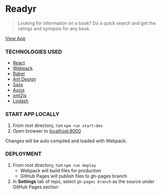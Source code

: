 # Readyr

> Looking for information on a book? Do a quick search and get the ratings and synopsis for any book.

[View App](https://thaitwo.github.io/readyr/#/)

### TECHNOLOGIES USED
* [React](https://reactjs.org/)
* [Webpack](https://webpack.js.org/)
* [Babel](https://babeljs.io/)
* [Ant Design](https://ant.design/)
* [Sass](https://sass-lang.com/)
* [Axios](https://github.com/axios/axios)
* [xml2js](https://www.npmjs.com/package/xml2js)
* [Lodash](https://lodash.com/)

### START APP LOCALLY
1. From root directory, run `npm run start:dev`
2. Open browser to [localhost:8000](http://localhost:8000)

Changes will be auto compiled and loaded with Webpack.

### DEPLOYMENT
1. From root directory, run `npm run deploy`
	- Webpack will build files for production
	- GitHub Pages will publish files to gh-pages branch
2. In **Settings** tab of repo, select `gh-pages branch` as the source under GitHub Pages section